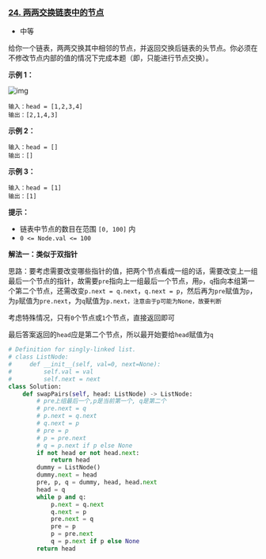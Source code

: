 ### [24. 两两交换链表中的节点](https://leetcode.cn/problems/swap-nodes-in-pairs/)

- 中等

给你一个链表，两两交换其中相邻的节点，并返回交换后链表的头节点。你必须在不修改节点内部的值的情况下完成本题（即，只能进行节点交换）。

**示例 1：**

 ![img](https://assets.leetcode.com/uploads/2020/10/03/swap_ex1.jpg)

```
输入：head = [1,2,3,4]
输出：[2,1,4,3]
```

**示例 2：**

```
输入：head = []
输出：[]
```

**示例 3：**

```
输入：head = [1]
输出：[1]
```

**提示：**

- 链表中节点的数目在范围 `[0, 100]` 内
- `0 <= Node.val <= 100`

**解法一：类似于双指针**

思路：要考虑需要改变哪些指针的值，把两个节点看成一组的话，需要改变上一组最后一个节点的指针，故需要`pre`指向上一组最后一个节点，用`p`，`q`指向本组第一个第二个节点，还需改变`p.next = q.next`，`q.next = p`，然后再为`pre`赋值为`p`，为`p`赋值为`pre.next`，为`q`赋值为`p.next，注意由于p可能为None，故要判断`

考虑特殊情况，只有`0`个节点或`1`个节点，直接返回即可

最后答案返回的`head`应是第二个节点，所以最开始要给`head`赋值为`q`

```python
# Definition for singly-linked list.
# class ListNode:
#     def __init__(self, val=0, next=None):
#         self.val = val
#         self.next = next
class Solution:
    def swapPairs(self, head: ListNode) -> ListNode:
        # pre上组最后一个,p是当前第一个, q是第二个
        # pre.next = q
        # p.next = q.next
        # q.next = p
        # pre = p
        # p = pre.next
        # q = p.next if p else None
        if not head or not head.next:
            return head
        dummy = ListNode()
        dummy.next = head
        pre, p, q = dummy, head, head.next
        head = q
        while p and q:
            p.next = q.next
            q.next = p
            pre.next = q
            pre = p
            p = pre.next
            q = p.next if p else None
        return head
```

